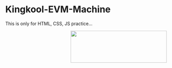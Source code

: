 # Kingkool-EVM-Machine
This is only for HTML, CSS, JS practice...

<img src=" https://github.com/SHIVAMSAGAR05/Kingkool-EVM-Machine/blob/main/githubi.jpg" height = "100" width="300" align="right">
